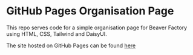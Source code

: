 # GitHub Pages Organisation Page

This repo serves code for a simple organisation page for Beaver Factory using HTML, CSS, Tailwind and DaisyUI.

The site hosted on GitHub Pages can be found [here](https://beaver-factory.github.io/)
